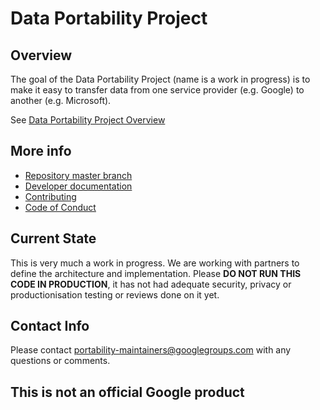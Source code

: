 # Data Portability Project

## Overview
The goal of the Data Portability Project (name is a work in progress) is to make it easy to transfer data
from one service provider (e.g. Google) to another (e.g. Microsoft).

See [Data Portability Project Overview](Documentation/Overview.md)

## More info

* [Repository master branch](https://github.com/google/data-portability)
* [Developer documentation](Documentation/Developer.md)
* [Contributing](CONTRIBUTING.md)
* [Code of Conduct](CODE_OF_CONDUCT.md)

## Current State
This is very much a work in progress.  We are working with partners to
define the architecture and implementation.  Please **DO NOT RUN THIS CODE
IN PRODUCTION**, it has not had adequate security, privacy or
productionisation testing or reviews done on it yet.

## Contact Info
Please contact [portability-maintainers@googlegroups.com](mailto:portability-maintainers@googlegroups.com)
with any questions or comments.



## This is not an official Google product

